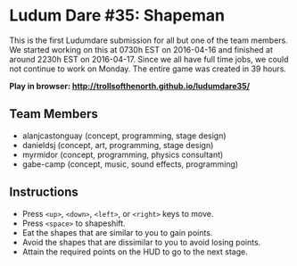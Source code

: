 # Ludum Dare #35: Shapeman

This is the first Ludumdare submission for all but one of the team members. We started working on this at 0730h EST on 2016-04-16 and finished at around 2230h EST on 2016-04-17. Since we all have full time jobs, we could not continue to work on Monday. The entire game was created in 39 hours.

**Play in browser: http://trollsofthenorth.github.io/ludumdare35/**

## Team Members
* alanjcastonguay (concept, programming, stage design)
* danieldsj (concept, art, programming, stage design)
* myrmidor (concept, programming, physics consultant)
* gabe-camp (concept, music, sound effects, programming)

## Instructions
* Press ``<up>``, ``<down>``, ``<left>``, or ``<right>`` keys to move.
* Press ``<space>`` to shapeshift.
* Eat the shapes that are similar to you to gain points.
* Avoid the shapes that are dissimilar to you to avoid losing points.
* Attain the required points on the HUD to go to the next stage. 
